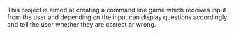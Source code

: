 This project is aimed at creating a command line game which receives input from the user and depending on the input can display questions accordingly and tell the user whether they are correct or wrong.
